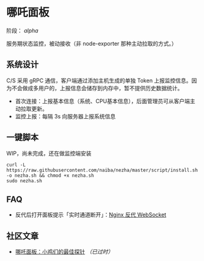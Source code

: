 # 哪吒面板

阶段： *alpha*

服务期状态监控，被动接收（非 node-exporter 那种主动拉取的方式。）

## 系统设计

C/S 采用 gRPC 通信，客户端通过添加主机生成的单独 Token 上报监控信息。因为不会做成多用户的，上报信息会储存到内存中，暂不提供历史数据统计。

- 首次连接：上报基本信息（系统、CPU基本信息），后面管理员可从客户端主动拉取更新。
- 监控上报：每隔 3s 向服务器上报系统信息

## 一键脚本

WIP，尚未完成，还在做监控端安装

```shell
curl -L https://raw.githubusercontent.com/naiba/nezha/master/script/install.sh -o nezha.sh && chmod +x nezha.sh
sudo nezha.sh
```
## FAQ

- 反代后打开面板提示「实时通道断开」：[Nginx 反代 WebSocket](https://www.google.com/search?q=nginx+%E5%8F%8D%E4%BB%A3+websocket)

## 社区文章

 - [哪吒面板：小鸡们的最佳探针](https://www.zhujizixun.com/2843.html) *（已过时）*

